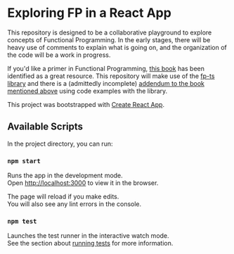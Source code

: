 # Exploring FP in a React App

This repository is designed to be a collaborative playground to explore concepts of Functional Programming. In the early stages, there will be heavy use of comments to explain what is going on, and the organization of the code will be a work in progress.

If you'd like a primer in Functional Programming, [this book](https://github.com/MostlyAdequate/mostly-adequate-guide) has been identified as a great resource. This repository will make use of the [fp-ts library](https://gcanti.github.io/fp-ts/) and there is a (admittedly incomplete) [addendum to the book mentioned above](https://cjonas.gitbook.io/mostly-adequate-fp-ts/) using code examples with the library.

This project was bootstrapped with [Create React App](https://github.com/facebook/create-react-app).

## Available Scripts

In the project directory, you can run:

### `npm start`

Runs the app in the development mode.\
Open [http://localhost:3000](http://localhost:3000) to view it in the browser.

The page will reload if you make edits.\
You will also see any lint errors in the console.

### `npm test`

Launches the test runner in the interactive watch mode.\
See the section about [running tests](https://facebook.github.io/create-react-app/docs/running-tests) for more information.